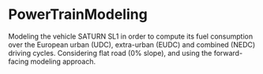 # PowerTrainModeling
Modeling the vehicle SATURN SL1 in order to compute its fuel consumption over the European urban (UDC), extra-urban (EUDC) and combined (NEDC) driving cycles. Considering flat road (0% slope), and using the forward-facing modeling approach.

